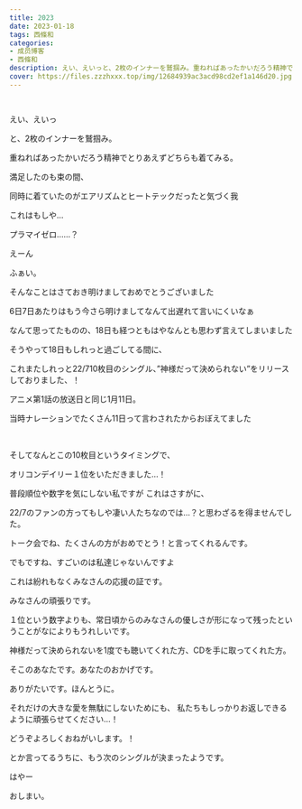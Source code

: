 ```yaml
---
title: 2023
date: 2023-01-18
tags: 西條和
categories: 
- 成员博客
- 西條和
description: えい、えいっと、2枚のインナーを鷲掴み。重ねればあったかいだろう精神でとりあえずどちらも着てみる。...
cover: https://files.zzzhxxx.top/img/12684939ac3acd98cd2ef1a146d20.jpg 
---
```


        ﻿













えい、えいっ








と、2枚のインナーを鷲掴み。
















重ねればあったかいだろう精神でとりあえずどちらも着てみる。﻿





















満足したのも束の間、












同時に着ていたのがエアリズムとヒートテックだったと気づく我

































これはもしや…





プラマイゼロ……？




















えーん

























ふぁい。
















そんなことはさておき明けましておめでとうございました















6日7日あたりはもう今さら明けましてなんて出遅れて言いにくいなぁ



なんて思ってたものの、18日も経つともはやなんとも思わず言えてしまいました
















そうやって18日もしれっと過ごしてる間に、




これまたしれっと22/710枚目のシングル、”神様だって決められない”をリリースしておりました、！
















アニメ第1話の放送日と同じ1月11日。









当時ナレーションでたくさん11日って言わされたからおぼえてました














﻿






そしてなんとこの10枚目というタイミングで、

オリコンデイリー１位をいただきました…！























普段順位や数字を気にしない私ですが
これはさすがに、

















22/7のファンの方ってもしや凄い人たちなのでは…？と思わざるを得ませんでした。


















トーク会でね、たくさんの方がおめでとう！と言ってくれるんです。














でもですね、すごいのは私達じゃないんですよ













これは紛れもなくみなさんの応援の証です。









みなさんの頑張りです。















１位という数字よりも、常日頃からのみなさんの優しさが形になって残ったということがなによりもうれしいです。













神様だって決められないを1度でも聴いてくれた方、CDを手に取ってくれた方。









そこのあなたです。あなたのおかげです。




















ありがたいです。ほんとうに。
















それだけの大きな愛を無駄にしないためにも、
私たちもしっかりお返しできるように頑張らせてください…！






















どうぞよろしくおねがいします。！























とか言ってるうちに、もう次のシングルが決まったようです。
















はやー






















おしまい。


